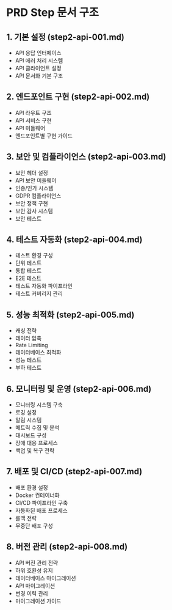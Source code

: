 # PRD Step  문서 구조

## 1. 기본 설정 (step2-api-001.md)
- API 응답 인터페이스
- API 에러 처리 시스템
- API 클라이언트 설정
- API 문서화 기본 구조

## 2. 엔드포인트 구현 (step2-api-002.md)
- API 라우트 구조
- API 서비스 구현
- API 미들웨어
- 엔드포인트별 구현 가이드

## 3. 보안 및 컴플라이언스 (step2-api-003.md)
- 보안 헤더 설정
- API 보안 미들웨어
- 인증/인가 시스템
- GDPR 컴플라이언스
- 보안 정책 구현
- 보안 감사 시스템
- 보안 테스트

## 4. 테스트 자동화 (step2-api-004.md)
- 테스트 환경 구성
- 단위 테스트
- 통합 테스트
- E2E 테스트
- 테스트 자동화 파이프라인
- 테스트 커버리지 관리

## 5. 성능 최적화 (step2-api-005.md)
- 캐싱 전략
- 데이터 압축
- Rate Limiting
- 데이터베이스 최적화
- 성능 테스트
- 부하 테스트

## 6. 모니터링 및 운영 (step2-api-006.md)
- 모니터링 시스템 구축
- 로깅 설정
- 알림 시스템
- 메트릭 수집 및 분석
- 대시보드 구성
- 장애 대응 프로세스
- 백업 및 복구 전략

## 7. 배포 및 CI/CD (step2-api-007.md)
- 배포 환경 설정
- Docker 컨테이너화
- CI/CD 파이프라인 구축
- 자동화된 배포 프로세스
- 롤백 전략
- 무중단 배포 구성

## 8. 버전 관리 (step2-api-008.md)
- API 버전 관리 전략
- 하위 호환성 유지
- 데이터베이스 마이그레이션
- API 마이그레이션
- 변경 이력 관리
- 마이그레이션 가이드 